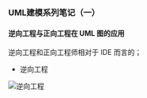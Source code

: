 ### UML建模系列笔记（一）

#### 逆向工程与正向工程在 UML 图的应用

逆向工程和正向工程师相对于 IDE 而言的；

- 逆向工程

![逆向工程](http://baihonghua.cn/%E9%80%86%E5%90%91%E5%B7%A5%E7%A8%8B.png)